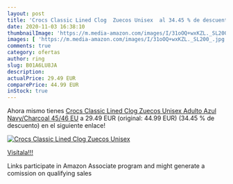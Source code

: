 ```yaml
---
layout: post
title: 'Crocs Classic Lined Clog  Zuecos Unisex  al 34.45 % de descuento'
date: 2020-11-03 16:38:10
thumbnailImage: 'https://m.media-amazon.com/images/I/31oOQ+wxKZL._SL200_.jpg'
images: [ 'https://m.media-amazon.com/images/I/31oOQ+wxKZL._SL200_.jpg' ]
comments: true
category: ofertas
author: ring
slug: B01A6LU8JA
description:
actualPrice: 29.49 EUR
comparePrice: 44.99 EUR
inStock: true
---
```


Ahora mismo tienes [Crocs Classic Lined Clog  Zuecos Unisex Adulto  Azul  Navy/Charcoal   45/46 EU](https://www.amazon.es/dp/B01A6LU8JA/?tag=tolees-21) a 29.49 EUR (original: 44.99 EUR) (34.45 %  de descuento) en el siguiente enlace!

[![Crocs Classic Lined Clog  Zuecos Unisex ](https://m.media-amazon.com/images/I/31oOQ+wxKZL._SL200_.jpg)](https://www.amazon.es/dp/B01A6LU8JA/?tag=tolees-21)

[Visítala!!!](https://www.amazon.es/dp/B01A6LU8JA/?tag=tolees-21)

Links participate in Amazon Associate program and might generate a comission on qualifying sales
